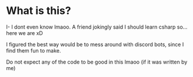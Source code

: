 # What is this?

I- I dont even know lmaoo. A friend jokingly said I should learn csharp
so... here we are xD

I figured the best way would be to mess around with discord bots, since I find them fun to make.

Do not expect any of the code to be good in this lmaoo (if it was written by me)
